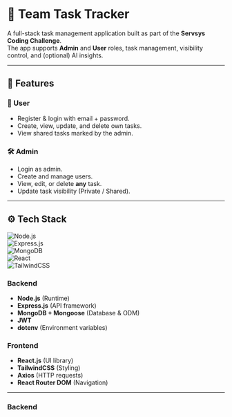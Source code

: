 # 📌 Team Task Tracker  

A full-stack task management application built as part of the **Servsys Coding Challenge**.  
The app supports **Admin** and **User** roles, task management, visibility control, and (optional) AI insights.  

---

## 🚀 Features  

### 👤 User
- Register & login with email + password.  
- Create, view, update, and delete own tasks.  
- View shared tasks marked by the admin.  

### 🛠️ Admin
- Login as admin.  
- Create and manage users.  
- View, edit, or delete **any** task.  
- Update task visibility (Private / Shared).  

---

## ⚙️ Tech Stack  

![Node.js](https://img.shields.io/badge/Node.js-43853D?style=for-the-badge&logo=node.js&logoColor=white)  
![Express.js](https://img.shields.io/badge/Express.js-000000?style=for-the-badge&logo=express&logoColor=white)  
![MongoDB](https://img.shields.io/badge/MongoDB-4EA94B?style=for-the-badge&logo=mongodb&logoColor=white)  
![React](https://img.shields.io/badge/React-20232A?style=for-the-badge&logo=react&logoColor=61DAFB)  
![TailwindCSS](https://img.shields.io/badge/TailwindCSS-38B2AC?style=for-the-badge&logo=tailwind-css&logoColor=white)  

### Backend
- **Node.js** (Runtime)  
- **Express.js** (API framework)  
- **MongoDB + Mongoose** (Database & ODM)  
- **JWT**   
- **dotenv** (Environment variables)  

### Frontend
- **React.js** (UI library)  
- **TailwindCSS** (Styling)  
- **Axios** (HTTP requests)  
- **React Router DOM** (Navigation)  

---


### Backend

